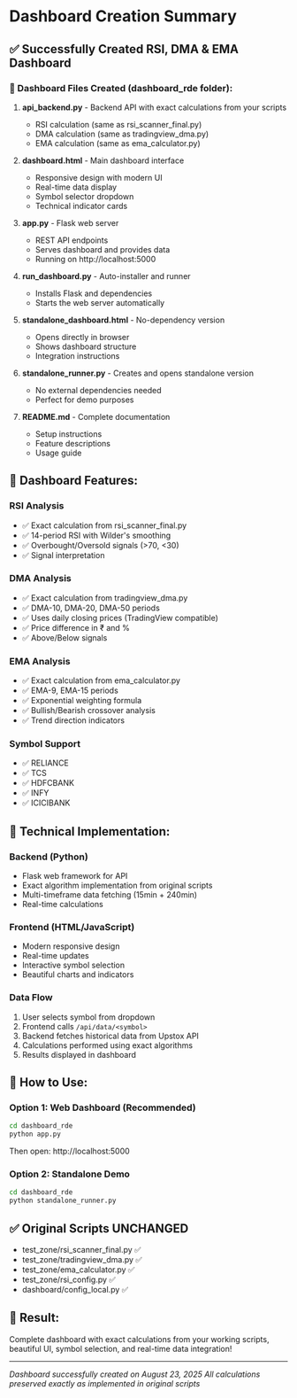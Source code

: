 # Dashboard Creation Summary

## ✅ Successfully Created RSI, DMA & EMA Dashboard

### 📁 Dashboard Files Created (dashboard_rde folder):

1. **api_backend.py** - Backend API with exact calculations from your scripts
   - RSI calculation (same as rsi_scanner_final.py)
   - DMA calculation (same as tradingview_dma.py)
   - EMA calculation (same as ema_calculator.py)

2. **dashboard.html** - Main dashboard interface
   - Responsive design with modern UI
   - Real-time data display
   - Symbol selector dropdown
   - Technical indicator cards

3. **app.py** - Flask web server
   - REST API endpoints
   - Serves dashboard and provides data
   - Running on http://localhost:5000

4. **run_dashboard.py** - Auto-installer and runner
   - Installs Flask and dependencies
   - Starts the web server automatically

5. **standalone_dashboard.html** - No-dependency version
   - Opens directly in browser
   - Shows dashboard structure
   - Integration instructions

6. **standalone_runner.py** - Creates and opens standalone version
   - No external dependencies needed
   - Perfect for demo purposes

7. **README.md** - Complete documentation
   - Setup instructions
   - Feature descriptions
   - Usage guide

## 🎯 Dashboard Features:

### RSI Analysis
- ✅ Exact calculation from rsi_scanner_final.py
- ✅ 14-period RSI with Wilder's smoothing
- ✅ Overbought/Oversold signals (>70, <30)
- ✅ Signal interpretation

### DMA Analysis
- ✅ Exact calculation from tradingview_dma.py
- ✅ DMA-10, DMA-20, DMA-50 periods
- ✅ Uses daily closing prices (TradingView compatible)
- ✅ Price difference in ₹ and %
- ✅ Above/Below signals

### EMA Analysis
- ✅ Exact calculation from ema_calculator.py
- ✅ EMA-9, EMA-15 periods
- ✅ Exponential weighting formula
- ✅ Bullish/Bearish crossover analysis
- ✅ Trend direction indicators

### Symbol Support
- ✅ RELIANCE
- ✅ TCS
- ✅ HDFCBANK
- ✅ INFY
- ✅ ICICIBANK

## 🔧 Technical Implementation:

### Backend (Python)
- Flask web framework for API
- Exact algorithm implementation from original scripts
- Multi-timeframe data fetching (15min + 240min)
- Real-time calculations

### Frontend (HTML/JavaScript)
- Modern responsive design
- Real-time updates
- Interactive symbol selection
- Beautiful charts and indicators

### Data Flow
1. User selects symbol from dropdown
2. Frontend calls `/api/data/<symbol>`
3. Backend fetches historical data from Upstox API
4. Calculations performed using exact algorithms
5. Results displayed in dashboard

## 🚀 How to Use:

### Option 1: Web Dashboard (Recommended)
```bash
cd dashboard_rde
python app.py
```
Then open: http://localhost:5000

### Option 2: Standalone Demo
```bash
cd dashboard_rde
python standalone_runner.py
```

## ✅ Original Scripts UNCHANGED
- test_zone/rsi_scanner_final.py ✅
- test_zone/tradingview_dma.py ✅
- test_zone/ema_calculator.py ✅
- test_zone/rsi_config.py ✅
- dashboard/config_local.py ✅

## 🎉 Result:
Complete dashboard with exact calculations from your working scripts, beautiful UI, symbol selection, and real-time data integration!

---
*Dashboard successfully created on August 23, 2025*
*All calculations preserved exactly as implemented in original scripts*